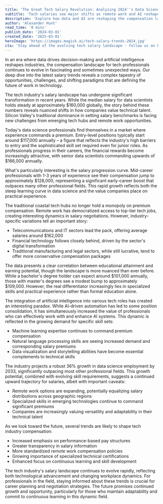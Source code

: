 ```yaml
---
title: 'The Great Tech Salary Revolution: Analyzing 2024''s Data Science and Tech Industry Compensation'
subtitle: 'Tech salaries see major shifts as remote work and AI reshape the compensation landscape'
description: 'Explore how data and AI are reshaping the compensation landscape for tech professionals in 2024. Learn about the latest salary trends, remote work dynamics, and the value of specialized skills in setting career benchmarks.'
author: 'Alexander Hunt'
read_time: '8 mins'
publish_date: '2024-03-01'
created_date: '2025-03-01'
heroImage: 'https://images.magick.ai/tech-salary-trends-2024.jpg'
cta: 'Stay ahead of the evolving tech salary landscape - follow us on LinkedIn for real-time insights and analysis on industry compensation trends that matter to your career.'
---
```


In an era where data drives decision-making and artificial intelligence reshapes industries, the compensation landscape for tech professionals continues to evolve in fascinating and sometimes unexpected ways. Our deep dive into the latest salary trends reveals a complex tapestry of opportunities, challenges, and shifting paradigms that are defining the future of work in technology.

The tech industry's salary landscape has undergone significant transformation in recent years. While the median salary for data scientists holds steady at approximately $160,000 globally, the story behind these numbers reveals nuanced shifts in how companies value technical talent. Silicon Valley's traditional dominance in setting salary benchmarks is facing new challenges from emerging tech hubs and remote work opportunities.

Today's data science professionals find themselves in a market where experience commands a premium. Entry-level positions typically start around $117,000 annually – a figure that reflects the industry's high barriers to entry and the sophisticated skill set required even for junior roles. As professionals progress in their careers, the financial rewards become increasingly attractive, with senior data scientists commanding upwards of $166,000 annually.

What's particularly interesting is the salary progression curve. Mid-career professionals with 1-3 years of experience see their compensation jump to approximately $128,000, representing a significant early-career boost that outpaces many other professional fields. This rapid growth reflects both the steep learning curve in data science and the value companies place on practical experience.

The traditional coastal tech hubs no longer hold a monopoly on premium compensation. Remote work has democratized access to top-tier tech jobs, creating interesting dynamics in salary negotiations. However, industry-specific variations tell an important story:

- Telecommunications and IT sectors lead the pack, offering average salaries around $162,000
- Financial technology follows closely behind, driven by the sector's digital transformation
- Traditional manufacturing and legal sectors, while still lucrative, tend to offer more conservative compensation packages

The data presents a clear correlation between educational attainment and earning potential, though the landscape is more nuanced than ever before. While a bachelor's degree holder can expect around $101,000 annually, those with master's degrees see a modest bump to approximately $109,000. However, the real differentiator increasingly lies in specialized skills and practical experience rather than formal education alone.

The integration of artificial intelligence into various tech roles has created an interesting paradox. While AI-driven automation has led to some position consolidation, it has simultaneously increased the value of professionals who can effectively work with and enhance AI systems. This dynamic is reflected in the growing demand for specific skill sets:

- Machine learning expertise continues to command premium compensation
- Natural language processing skills are seeing increased demand and corresponding salary premiums
- Data visualization and storytelling abilities have become essential complements to technical skills

The industry projects a robust 36% growth in data science employment by 2033, significantly outpacing most other professional fields. This growth potential, combined with evolving skill requirements, suggests a continued upward trajectory for salaries, albeit with important caveats:

- Remote work options are expanding, potentially equalizing salary distributions across geographic regions
- Specialized skills in emerging technologies continue to command significant premiums
- Companies are increasingly valuing versatility and adaptability in their technical talent

As we look toward the future, several trends are likely to shape tech industry compensation:

- Increased emphasis on performance-based pay structures
- Greater transparency in salary information
- More standardized remote work compensation policies
- Growing importance of specialized technical certifications
- Enhanced focus on continuous learning and skill development

The tech industry's salary landscape continues to evolve rapidly, reflecting both technological advancement and changing workplace dynamics. For professionals in the field, staying informed about these trends is crucial for career planning and negotiation strategies. The future promises continued growth and opportunity, particularly for those who maintain adaptability and commit to continuous learning in this dynamic field.